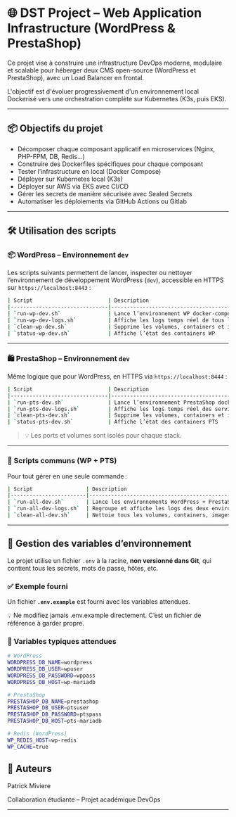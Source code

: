 # 🌐 DST Project – Web Application Infrastructure (WordPress & PrestaShop)

Ce projet vise à construire une infrastructure DevOps moderne, modulaire et scalable pour héberger deux CMS open-source (WordPress et PrestaShop), avec un Load Balancer en frontal. 

L'objectif est d'évoluer progressivement d'un environnement local Dockerisé vers une orchestration complète sur Kubernetes (K3s, puis EKS).

---

## 📦 Objectifs du projet

- Décomposer chaque composant applicatif en microservices (Nginx, PHP-FPM, DB, Redis…)
- Construire des Dockerfiles spécifiques pour chaque composant
- Tester l’infrastructure en local (Docker Compose)
- Déployer sur Kubernetes local (K3s)
- Déployer sur AWS via EKS avec CI/CD
- Gérer les secrets de manière sécurisée avec Sealed Secrets
- Automatiser les déploiements via GitHub Actions ou Gitlab

---

## 🛠️ Utilisation des scripts

### 📦 WordPress – Environnement `dev`

Les scripts suivants permettent de lancer, inspecter ou nettoyer l’environnement de développement WordPress (`dev`), accessible en HTTPS sur `https://localhost:8443` :
```bash
| Script                        | Description                                         |
|-------------------------------|-----------------------------------------------------|
| `run-wp-dev.sh`               | Lance l’environnement WP docker-compose             |
| `run-wp-dev-logs.sh`          | Affiche les logs temps réel de tous les services WP |
| `clean-wp-dev.sh`             | Supprime les volumes, containers et images WP       |
| `status-wp-dev.sh`            | Affiche l’état des containers WP                    |
```
---

### 🛍️ PrestaShop – Environnement `dev`

Même logique que pour WordPress, en HTTPS via `https://localhost:8444` :
```bash
| Script                        | Description                                          |
|-------------------------------|------------------------------------------------------|
| `run-pts-dev.sh`              | Lance l’environnement PrestaShop docker-compose      |
| `run-pts-dev-logs.sh`         | Affiche les logs temps réel des services PrestaShop  |
| `clean-pts-dev.sh`            | Supprime les volumes, containers et images PTS       |
| `status-pts-dev.sh`           | Affiche l’état des containers PTS                    |
```
> 💡 Les ports et volumes sont isolés pour chaque stack.

---

### 🔁 Scripts communs (WP + PTS)

Pour tout gérer en une seule commande :
```bash
| Script                 | Description                                                    |
|------------------------|----------------------------------------------------------------|
| `run-all-dev.sh`       | Lance les environnements WordPress + PrestaShop                |
| `run-all-dev-logs.sh`  | Regroupe et affiche les logs des deux environnements           |
| `clean-all-dev.sh`     | Nettoie tous les volumes, containers, images des deux stacks   |
```
---

## 🔐 Gestion des variables d’environnement

Le projet utilise un fichier `.env` à la racine, **non versionné dans Git**, qui contient tous les secrets, mots de passe, hôtes, etc.

### ✅ Exemple fourni

Un fichier **`.env.example`** est fourni avec les variables attendues.

💡 Ne modifiez jamais .env.example directement. C’est un fichier de référence à garder propre.

### 🔑 Variables typiques attendues
```bash
# WordPress
WORDPRESS_DB_NAME=wordpress
WORDPRESS_DB_USER=wpuser
WORDPRESS_DB_PASSWORD=wppass
WORDPRESS_DB_HOST=wp-mariadb

# PrestaShop
PRESTASHOP_DB_NAME=prestashop
PRESTASHOP_DB_USER=ptsuser
PRESTASHOP_DB_PASSWORD=ptspass
PRESTASHOP_DB_HOST=pts-mariadb

# Redis (WordPress)
WP_REDIS_HOST=wp-redis
WP_CACHE=true
```

## 👥 Auteurs

Patrick Miviere

Collaboration étudiante – Projet académique DevOps

---

